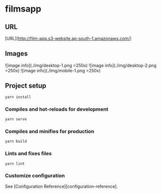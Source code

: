 # filmsapp

## URL
[URL][http://film-app.s3-website.ap-south-1.amazonaws.com/]

## Images
![image info](./img/desktop-1.png =250x)
![image info](./img/desktop-2.png =250x)
![image info](./img/mobile-1.png =250x)
## Project setup
```
yarn install
```

### Compiles and hot-reloads for development
```
yarn serve
```

### Compiles and minifies for production
```
yarn build
```

### Lints and fixes files
```
yarn lint
```

### Customize configuration
See [Configuration Reference][configuration-reference].
